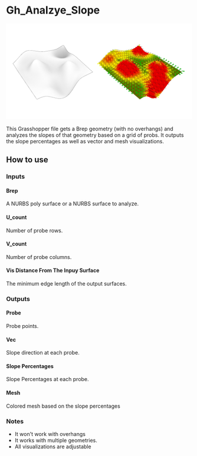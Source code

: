 # Gh_Analzye_Slope

![](https://github.com/alitghomi/Gh_Analyze_Slope/blob/main/Assets/analyze_slope.jpg)

 This Grasshopper file gets a Brep geometry (with no overhangs) and analyzes the slopes of that geometry based on a grid of probs. It outputs the slope percentages as well as vector and mesh visualizations.

## How to use

### Inputs
#### Brep
A NURBS poly surface or a NURBS surface to analyze.

#### U_count
Number of probe rows.

#### V_count
Number of probe columns. 

#### Vis Distance From The Inpuy Surface
The minimum edge length of the output surfaces. 

### Outputs

#### Probe
Probe points.

#### Vec
Slope direction at each probe.

#### Slope Percentages
Slope Percentages at each probe.

#### Mesh
Colored mesh based on the slope percentages

### Notes
- It won't work with overhangs
- It works with multiple geometries.
- All visualizations are adjustable

